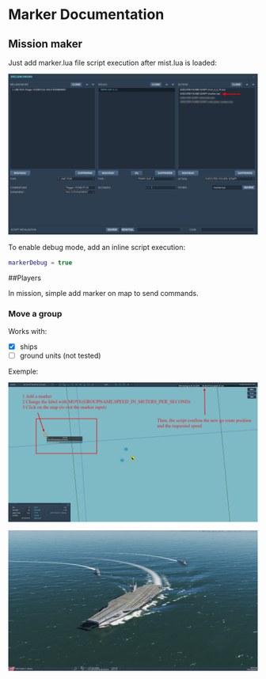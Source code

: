 # Marker Documentation

## Mission maker

Just add marker.lua file script execution after mist.lua is loaded:

![init_mission](marker/init_mission_maker.jpg)

To enable debug mode, add an inline script execution:

```lua
markerDebug = true
```

##Players

In mission, simple add marker on map to send commands.

### Move a group

Works with:

* [x] ships
* [ ] ground units (not tested)

Exemple:

![move_map](marker/move_map.jpg)

![move_map](marker/move_external_view.jpg)

